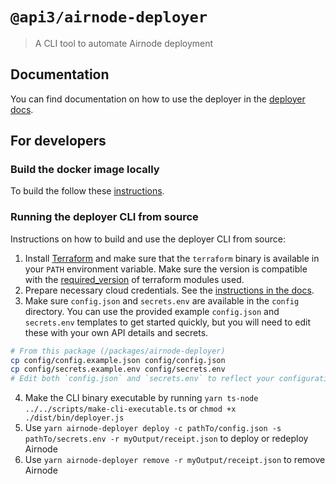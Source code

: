 # `@api3/airnode-deployer`

> A CLI tool to automate Airnode deployment

## Documentation

You can find documentation on how to use the deployer in the
[deployer docs](https://docs.api3.org/airnode/latest/grp-providers/docker/deployer-image.html).

## For developers

### Build the docker image locally

To build the follow these [instructions](./docker/README.md).

### Running the deployer CLI from source

Instructions on how to build and use the deployer CLI from source:

1. Install [Terraform](https://www.terraform.io/downloads.html) and make sure that the `terraform` binary is available
   in your `PATH` environment variable. Make sure the version is compatible with the
   [required_version](https://github.com/api3dao/airnode/blob/master/packages/airnode-deployer/terraform/airnode/aws/backend.tf#L2)
   of terraform modules used.
2. Prepare necessary cloud credentials. See the
   [instructions in the docs](https://docs.api3.org/airnode/latest/grp-providers/docker/deployer-image.html#cloud-provider-credentials).
3. Make sure `config.json` and `secrets.env` are available in the `config` directory. You can use the provided example
   `config.json` and `secrets.env` templates to get started quickly, but you will need to edit these with your own API
   details and secrets.

```bash
# From this package (/packages/airnode-deployer)
cp config/config.example.json config/config.json
cp config/secrets.example.env config/secrets.env
# Edit both `config.json` and `secrets.env` to reflect your configuration
```

4. Make the CLI binary executable by running `yarn ts-node ../../scripts/make-cli-executable.ts` or
   `chmod +x ./dist/bin/deployer.js`
5. Use `yarn airnode-deployer deploy -c pathTo/config.json -s pathTo/secrets.env -r myOutput/receipt.json` to deploy or
   redeploy Airnode
6. Use `yarn airnode-deployer remove -r myOutput/receipt.json` to remove Airnode
